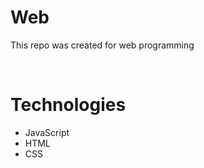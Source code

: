 # Web
This repo was created for web programming

<br>
<h1>Technologies</h1>
<ul>
  <li>JavaScript</li>
  <li>HTML </li>
  <li>CSS </li>
</ul>
